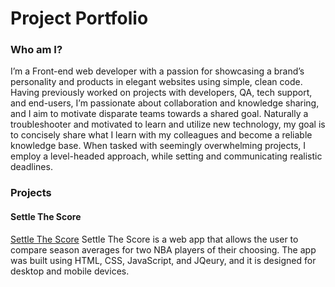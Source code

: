 # Project Portfolio
### Who am I?
I’m a Front-end web developer with a passion for showcasing a brand’s personality and products in elegant websites using simple, clean code. Having previously worked on projects with developers, QA, tech support, and end-users, I’m passionate about collaboration and knowledge sharing, and I aim to motivate disparate teams towards a shared goal. Naturally a troubleshooter and motivated to learn and utilize new technology, my goal is to concisely share what I learn with my colleagues and become a reliable knowledge base. When tasked with seemingly overwhelming projects, I employ a level-headed approach, while setting and communicating realistic deadlines. 

### Projects
#### Settle The Score
[Settle The Score](https://jvela924.github.io/settle-the-score-app/)
Settle The Score is a web app that allows the user to compare season averages for two NBA players of their choosing. The app was built using HTML, CSS, JavaScript, and JQeury, and it is designed for desktop and mobile devices.


